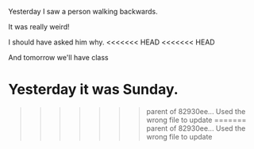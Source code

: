 Yesterday I saw a person walking backwards.

It was really weird!

I should have asked him why.
<<<<<<< HEAD
<<<<<<< HEAD

And tomorrow we'll have class

Yesterday it was Sunday.
=======
>>>>>>> parent of 82930ee... Used the wrong file to update
=======
>>>>>>> parent of 82930ee... Used the wrong file to update

